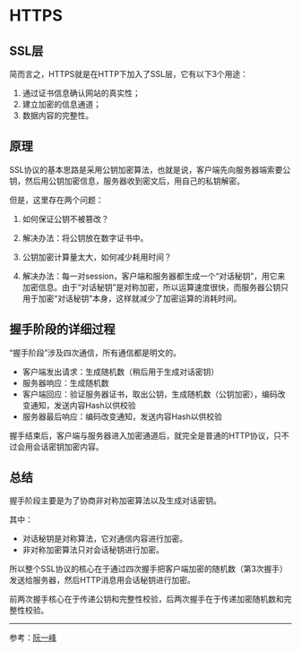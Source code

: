 # HTTPS

## SSL层

简而言之，HTTPS就是在HTTP下加入了SSL层，它有以下3个用途：

1. 通过证书信息确认网站的真实性；
2. 建立加密的信息通道；
3. 数据内容的完整性。

## 原理

SSL协议的基本思路是采用公钥加密算法，也就是说，客户端先向服务器端索要公钥，然后用公钥加密信息，服务器收到密文后，用自己的私钥解密。

但是，这里存在两个问题：

1. 如何保证公钥不被篡改？
2. 解决办法：将公钥放在数字证书中。

3. 公钥加密计算量太大，如何减少耗用时间？
4. 解决办法：每一对session，客户端和服务器都生成一个“对话秘钥”，用它来加密信息。由于“对话秘钥”是对称加密，所以运算速度很快，而服务器公钥只用于加密“对话秘钥”本身，这样就减少了加密运算的消耗时间。

## 握手阶段的详细过程

“握手阶段”涉及四次通信，所有通信都是明文的。

- 客户端发出请求：生成随机数（稍后用于生成对话密钥）
- 服务器响应：生成随机数
- 客户端回应：验证服务器证书，取出公钥，生成随机数（公钥加密），编码改变通知，发送内容Hash以供校验
- 服务器最后响应：编码改变通知，发送内容Hash以供校验

握手结束后，客户端与服务器进入加密通道后，就完全是普通的HTTP协议，只不过会用会话密钥加密内容。

## 总结

握手阶段主要是为了协商非对称加密算法以及生成对话密钥。

其中：

- 对话秘钥是对称算法，它对通信内容进行加密。
- 非对称加密算法只对会话秘钥进行加密。

所以整个SSL协议的核心在于通过四次握手把客户端加密的随机数（第3次握手）发送给服务器，然后HTTP消息用会话秘钥进行加密。

前两次握手核心在于传递公钥和完整性校验，后两次握手在于传递加密随机数和完整性校验。

---

参考：[阮一峰](http://www.ruanyifeng.com/blog/2014/02/ssl_tls.html)